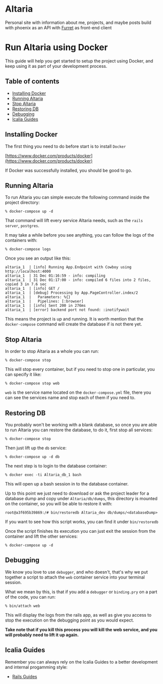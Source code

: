 # Altaria
Personal site with  information about me, projects, and maybe posts build with phoenix as an API with [Furret](https://github.com/miguejs/furret) as front-end client

# Run Altaria using Docker

This guide will help you get started to setup the project using Docker, and keep using it as part of your development process.

## Table of contents
- [Installing Docker](#installing-docker)
- [Running Altaria](#running-Altaria)
- [Stop Altaria](#stop-Altaria)
- [Restoring DB](#restoring-db)
- [Debugging](#debugging)
- [Icalia Guides](#icalia-guides)

## Installing Docker

The first thing you need to do before start is to install `Docker`

[https://www.docker.com/products/docker](https://www.docker.com/products/docker)

If Docker was successfully installed, you should be good to go.

## Running Altaria

To run Altaria you can simple execute the following command inside the project directory:

```
% docker-compose up -d
```

That command will lift every service Altaria needs, such as the `rails server`, `postgres`.


It may take a while before you see anything, you can follow the logs of the containers with:

```
% docker-compose logs
```

Once you see an output like this:

```
altaria_1  | [info] Running App.Endpoint with Cowboy using http://localhost:4000
altaria_1  | 31 Dec 01:16:59 - info: compiling
altaria_1  | 31 Dec 01:17:00 - info: compiled 6 files into 2 files, copied 3 in 7.6 sec
altaria_1  | [info] GET /
altaria_1  | [debug] Processing by App.PageController.index/2
altaria_1  |   Parameters: %{}
altaria_1  |   Pipelines: [:browser]
altaria_1  | [info] Sent 200 in 276ms
altaria_1  | [error] backend port not found: :inotifywait
```

This means the project is up and running. It is worth mention that the `docker-compose` command will create the database if is not there yet.

## Stop Altaria

In order to stop Altaria as a whole you can run:

```
% docker-compose stop
```

This will stop every container, but if you need to stop one in particular, you can specify it like:

```
% docker-compose stop web
```

`web` is the service name located on the `docker-compose.yml` file, there you can see the services name and stop each of them if you need to.

## Restoring DB

You probably won't be working with a blank database, so once you are able to run Altaria you can restore the database, to do it, first stop all services:

```
% docker-compose stop
```

Then just lift up the `db` service:

```
% docker-compose up -d db
```

The next step is to login to the database container:

```
% docker exec -ti Altaria_db_1 bash
```

This will open up a bash session in to the database container.

Up to this point we just need to download or ask the project leader for a database dump and copy under `Altaria/db/dumps`, this directory is mounted on the container, so you will be able to restore it with:

```
root@a3f695b39869:/# bin/restoredb Altaria_dev db/dumps/<databaseDump>
```

If you want to see how this script works, you can find it under `bin/restoredb`

Once the script finishes its execution you can just exit the session from the container and lift the other services:

```
% docker-compose up -d
```

## Debugging

We know you love to use `debugger`, and who doesn't, that's why we put together a script to attach the `web` container service into your terminal session. 

What we mean by this, is that if you add a `debugger` or `binding.pry` on a part of the code, you can run:

```
% bin/attach web
```

This will display the logs from the rails app, as well as give you access to stop the execution on the debugging point as you would expect.

**Take note that if you kill this process you will kill the web service, and you will probably need to lift it up again.**

## Icalia Guides

Remember you can always rely on the Icalia Guides to a better development and
internal progamming style:

* [Rails Guides](https://github.com/IcaliaLabs/icalia_guides/tree/master/rails)

